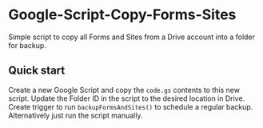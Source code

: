# Google-Script-Copy-Forms-Sites
Simple script to copy all Forms and Sites from a Drive account into a folder for backup.

## Quick start
Create a new Google Script and copy the `code.gs` contents to this new script.
Update the Folder ID in the script to the desired location in Drive.
Create trigger to run `backupFormsAndSites()` to schedule a regular backup.
Alternatively just run the script manually.
